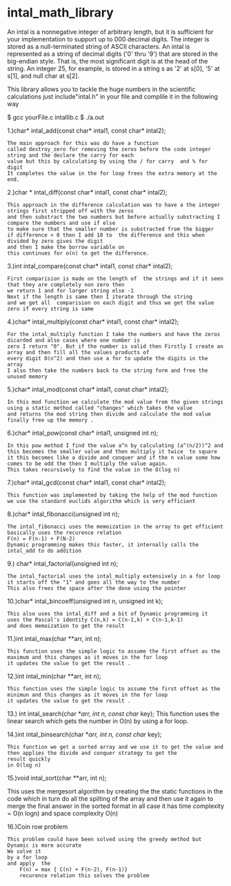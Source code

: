 # intal_math_library

An intal is a nonnegative integer of arbitrary length, but it is sufficient for your implementation to support up to 000 decimal digits. The integer is stored as a null-terminated string of ASCII characters. An intal is represented as a string of decimal digits ('0' thru '9') that are stored in the big-endian style. That is, the most significant digit is at the head of the string. An integer 25, for example, is stored in a string s as '2' at s[0], '5' at s[1], and null char at s[2].
  
  
  This library allows you to tackle the huge numbers in the scientific calculations 
  just include"intal.h" in your file and 
  complile it in the following way
  
 $ gcc yourFile.c intallib.c 
 $ ./a.out
 
 

1.)char* intal_add(const char* intal1, const char* intal2);

    The main approach for this was do have a function 
    called destroy_zero for removing the zeros before the code integer string and the declare the carry for each 
    value but this by calculating by using the / for carry  and % for digit 
    It completes the value in the for loop frees the extra memory at the end.

2.)char * intal_diff(const char* intal1, const char* intal2);

    This approach in the difference calculation was to have a the integer strings first stripped off with the zeros
    and then substract the two numbers but before actually substracting I compare the numbers and use if else 
    to make sure that the smaller number is substracted from the bigger
    if difference < 0 then I add 10 to  the difference and this when divided by zero gives the digit 
    and then I make the borrow variable on 
    this continues for o(n) to get the difference.

3.)int intal_compare(const char* intal1, const char* intal2);

    First comparision is made on the length of  the strings and if it seen that they are completely non zero then 
    we return 1 and for larger string else -1 
    Next if the length is same then I iterate through the string 
    and we get all  comparision on each digit and thus we get the value zero if every string is same 

4.)char* intal_multiply(const char* intal1, const char* intal2);

    For the intal_multiply function I take the numbers and have the zeros dicarded and also cases where one number is 
    zero I return "0". But if the number is valid then Firstly I create an array and then fill all the values products of
    every digit O(n^2) and then use a for to update the digits in the array 
    I also then take the numbers back to the string form and free the unused memory

5.)char* intal_mod(const char* intal1, const char* intal2);

    In this mod function we calculate the mod value from the given strings using a static method called "changes" which takes the value
    and returns the mod string then divide and calculate the mod value finally free up the memory .

6.)char* intal_pow(const char* intal1, unsigned int n);

    In this pow method I find the value a^n by calculating (a^(n/2))^2 and this becomes the smaller value and then multiply it twice  to square
    it this becomes like a divide and conquer and if the n value some how comes to be odd the then I multiply the value again.
    This takes recursively to find the value in the O(log n)

7.)char* intal_gcd(const char* intal1, const char* intal2);

    This function was implemented by taking the help of the mod function we use the standard euclids algorithm which is very efficient 

8.)char* intal_fibonacci(unsigned int n);

    The intal_fibonacci uses the memoization in the array to get efficient basically uses the recurence relation  
    F(n) = F(n-1) + F(N-2)
    Dynamic programming makes this faster, it internally calls the intal_add to do addition 

9.) char* intal_factorial(unsigned int n);

    The intal_factorial uses the intal_multiply extensively in a for loop it starts off the "1" and goes all the way to the number 
    This also frees the space after the done using the pointer 

10.)char* intal_bincoeff(unsigned int n, unsigned int k);

    This also uses the intal_diff and a bit of Dynamic programming it  uses the Pascal's identity C(n,k) = C(n-1,k) + C(n-1,k-1)
    and does memoization to get the result

11.)int intal_max(char **arr, int n);
    
    This function uses the simple logic to assume the first offset as the maximum and this changes as it moves in the for loop 
    it updates the value to get the result .

12.)int intal_min(char **arr, int n);
     
    This function uses the simple logic to assume the first offset as the minimun and this changes as it moves in the for loop 
    it updates the value to get the result .

13.) int intal_search(char **arr, int n, const char* key);
    This function uses the linear search  which gets  the number in O(n) by using a for loop.

14.)int intal_binsearch(char **arr, int n, const char* key);

    This function we get a sorted array and we use it to get the value and then applies the divide and conquer strategy to get the 
    result quickly 
    in O(log n)

15.)void intal_sort(char **arr, int n);

This uses the mergesort algorithm by creating the the static functions in the code which in turn do all the spilting of the array and then 
use it  again to merge the final answer in the sorted format 
    in all case it has time complexity = O(n logn) and space complexity O(n)
    
16.)Coin row problem

    This problem could have been solved using the greedy method but Dynamic is more accurate
    We solve it 
    by a for loop 
    and apply  the 
        F(n) = max { C(n) + F(n-2), F(n-1)} 
        recurence relation this solves the problem
